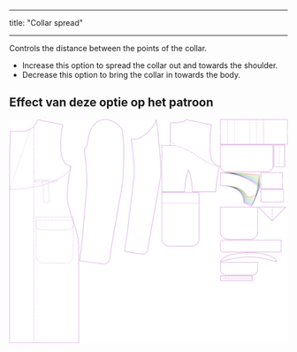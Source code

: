 - - -
title: "Collar spread"
- - -

Controls the distance between the points of the collar.

- Increase this option to spread the collar out and towards the shoulder.
- Decrease this option to bring the collar in towards the body.

## Effect van deze optie op het patroon

![This image shows the effect of this option by superimposing several variants that have a different value for this option](carlton_collarspread_sample.svg "Effect of this option on the pattern")
